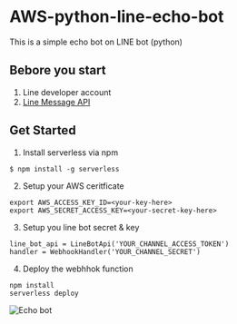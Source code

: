# AWS-python-line-echo-bot

This is a simple echo bot on LINE bot (python)

## Bebore you start

1. Line developer account
2. [Line Message API](https://developers.line.biz/en/docs/messaging-api/getting-started/)

## Get Started

1. Install serverless via npm

```bash=
$ npm install -g serverless
```

2. Setup your AWS ceritficate

```bash=
export AWS_ACCESS_KEY_ID=<your-key-here>
export AWS_SECRET_ACCESS_KEY=<your-secret-key-here>
```

3. Setup you line bot secret & key

```python=
line_bot_api = LineBotApi('YOUR_CHANNEL_ACCESS_TOKEN')
handler = WebhookHandler('YOUR_CHANNEL_SECRET')
```

4. Deploy the webhhok function

```bash=
npm install
serverless deploy
```

![Echo bot](https://i.imgur.com/Tn1XS13.png)
